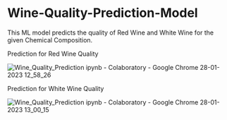 # Wine-Quality-Prediction-Model
This ML model predicts the quality of Red Wine and White Wine for the given Chemical Composition.

Prediction for Red Wine Quality

![Wine_Quality_Prediction ipynb - Colaboratory - Google Chrome 28-01-2023 12_58_26](https://user-images.githubusercontent.com/91176771/215253585-4476fa20-c18f-4ea0-955c-56e9e4b1b19a.png)

Prediction for White Wine Quality

![Wine_Quality_Prediction ipynb - Colaboratory - Google Chrome 28-01-2023 13_00_15](https://user-images.githubusercontent.com/91176771/215253591-63b4cb24-45b3-4c4a-a235-978f1028047a.png)
